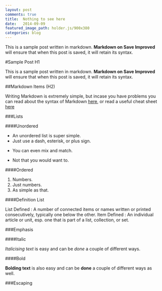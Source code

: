 ```yaml
---
layout: post
comments: true
title:  Nothing to see here
date:   2014-09-09
featured_image_path: holder.js/900x380
categories: blog
---
```


This is a sample post written in markdown. __Markdown on Save Improved__ will ensure that when this post is saved, it will retain its syntax.

#Sample Post H1
 
This is a sample post written in markdown. __Markdown on Save Improved__ will ensure that when this post is saved, it will retain its syntax.
 
##Markdown Items (H2)
 
Writing Markdown is extremely simple, but incase you have problems you can read about the syntax of Markdown [here](http://daringfireball.net/projects/markdown/syntax "Markdon: Syntax"), or read a useful cheat sheet [here](http://support.mashery.com/docs/customizing\_your\_portal/Markdown\_Cheat\_Sheet "Markdown Cheat Sheet")
 
###Lists
 
####Unordered
 
- An unordered list is super simple.
- Just use a dash, esterisk, or plus sign.
* You can even mix and match.
+ Not that you would want to.
 
####Ordered
 
1. Numbers.
2. Just numbers.
3. As simple as that.
 
####Definition List
 
List Defined
: A number of connected items or names written or printed consecutively, typically one below the other.
Item Defined
: An individual article or unit, esp. one that is part of a list, collection, or set.
 
###Emphasis
 
####Italic
 
_Italicising text_ is easy and can be *done* a couple of different ways.
 
####Bold
 
__Bolding text__ is also easy and can be **done** a couple of different ways as well.
 
###Escaping